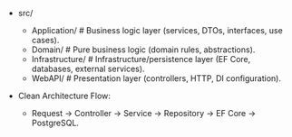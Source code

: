 ﻿* src/
	* Application/      # Business logic layer (services, DTOs, interfaces, use cases).
	* Domain/           # Pure business logic (domain rules, abstractions).
	* Infrastructure/   # Infrastructure/persistence layer (EF Core, databases, external services).
	* WebAPI/           # Presentation layer (controllers, HTTP, DI configuration).

* Clean Architecture Flow:
	* Request -> Controller -> Service -> Repository -> EF Core -> PostgreSQL.